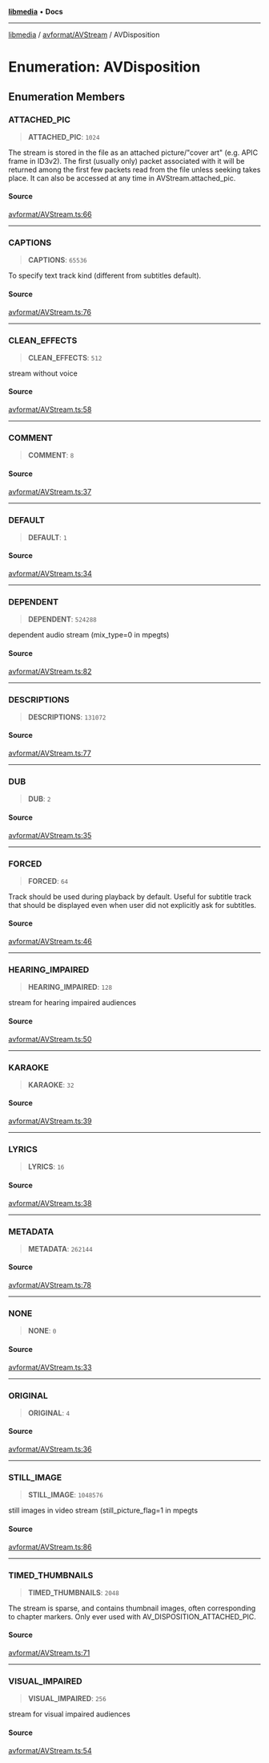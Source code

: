 [**libmedia**](../../../README.md) • **Docs**

***

[libmedia](../../../README.md) / [avformat/AVStream](../README.md) / AVDisposition

# Enumeration: AVDisposition

## Enumeration Members

### ATTACHED\_PIC

> **ATTACHED\_PIC**: `1024`

The stream is stored in the file as an attached picture/"cover art" (e.g.
APIC frame in ID3v2). The first (usually only) packet associated with it
will be returned among the first few packets read from the file unless
seeking takes place. It can also be accessed at any time in
AVStream.attached_pic.

#### Source

[avformat/AVStream.ts:66](https://github.com/zhaohappy/libmedia/blob/87bf8029d8be58d5035a3f4dc7037c25d1ac371b/src/avformat/AVStream.ts#L66)

***

### CAPTIONS

> **CAPTIONS**: `65536`

To specify text track kind (different from subtitles default).

#### Source

[avformat/AVStream.ts:76](https://github.com/zhaohappy/libmedia/blob/87bf8029d8be58d5035a3f4dc7037c25d1ac371b/src/avformat/AVStream.ts#L76)

***

### CLEAN\_EFFECTS

> **CLEAN\_EFFECTS**: `512`

stream without voice

#### Source

[avformat/AVStream.ts:58](https://github.com/zhaohappy/libmedia/blob/87bf8029d8be58d5035a3f4dc7037c25d1ac371b/src/avformat/AVStream.ts#L58)

***

### COMMENT

> **COMMENT**: `8`

#### Source

[avformat/AVStream.ts:37](https://github.com/zhaohappy/libmedia/blob/87bf8029d8be58d5035a3f4dc7037c25d1ac371b/src/avformat/AVStream.ts#L37)

***

### DEFAULT

> **DEFAULT**: `1`

#### Source

[avformat/AVStream.ts:34](https://github.com/zhaohappy/libmedia/blob/87bf8029d8be58d5035a3f4dc7037c25d1ac371b/src/avformat/AVStream.ts#L34)

***

### DEPENDENT

> **DEPENDENT**: `524288`

dependent audio stream (mix_type=0 in mpegts)

#### Source

[avformat/AVStream.ts:82](https://github.com/zhaohappy/libmedia/blob/87bf8029d8be58d5035a3f4dc7037c25d1ac371b/src/avformat/AVStream.ts#L82)

***

### DESCRIPTIONS

> **DESCRIPTIONS**: `131072`

#### Source

[avformat/AVStream.ts:77](https://github.com/zhaohappy/libmedia/blob/87bf8029d8be58d5035a3f4dc7037c25d1ac371b/src/avformat/AVStream.ts#L77)

***

### DUB

> **DUB**: `2`

#### Source

[avformat/AVStream.ts:35](https://github.com/zhaohappy/libmedia/blob/87bf8029d8be58d5035a3f4dc7037c25d1ac371b/src/avformat/AVStream.ts#L35)

***

### FORCED

> **FORCED**: `64`

Track should be used during playback by default.
Useful for subtitle track that should be displayed
even when user did not explicitly ask for subtitles.

#### Source

[avformat/AVStream.ts:46](https://github.com/zhaohappy/libmedia/blob/87bf8029d8be58d5035a3f4dc7037c25d1ac371b/src/avformat/AVStream.ts#L46)

***

### HEARING\_IMPAIRED

> **HEARING\_IMPAIRED**: `128`

stream for hearing impaired audiences

#### Source

[avformat/AVStream.ts:50](https://github.com/zhaohappy/libmedia/blob/87bf8029d8be58d5035a3f4dc7037c25d1ac371b/src/avformat/AVStream.ts#L50)

***

### KARAOKE

> **KARAOKE**: `32`

#### Source

[avformat/AVStream.ts:39](https://github.com/zhaohappy/libmedia/blob/87bf8029d8be58d5035a3f4dc7037c25d1ac371b/src/avformat/AVStream.ts#L39)

***

### LYRICS

> **LYRICS**: `16`

#### Source

[avformat/AVStream.ts:38](https://github.com/zhaohappy/libmedia/blob/87bf8029d8be58d5035a3f4dc7037c25d1ac371b/src/avformat/AVStream.ts#L38)

***

### METADATA

> **METADATA**: `262144`

#### Source

[avformat/AVStream.ts:78](https://github.com/zhaohappy/libmedia/blob/87bf8029d8be58d5035a3f4dc7037c25d1ac371b/src/avformat/AVStream.ts#L78)

***

### NONE

> **NONE**: `0`

#### Source

[avformat/AVStream.ts:33](https://github.com/zhaohappy/libmedia/blob/87bf8029d8be58d5035a3f4dc7037c25d1ac371b/src/avformat/AVStream.ts#L33)

***

### ORIGINAL

> **ORIGINAL**: `4`

#### Source

[avformat/AVStream.ts:36](https://github.com/zhaohappy/libmedia/blob/87bf8029d8be58d5035a3f4dc7037c25d1ac371b/src/avformat/AVStream.ts#L36)

***

### STILL\_IMAGE

> **STILL\_IMAGE**: `1048576`

still images in video stream (still_picture_flag=1 in mpegts

#### Source

[avformat/AVStream.ts:86](https://github.com/zhaohappy/libmedia/blob/87bf8029d8be58d5035a3f4dc7037c25d1ac371b/src/avformat/AVStream.ts#L86)

***

### TIMED\_THUMBNAILS

> **TIMED\_THUMBNAILS**: `2048`

The stream is sparse, and contains thumbnail images, often corresponding
to chapter markers. Only ever used with AV_DISPOSITION_ATTACHED_PIC.

#### Source

[avformat/AVStream.ts:71](https://github.com/zhaohappy/libmedia/blob/87bf8029d8be58d5035a3f4dc7037c25d1ac371b/src/avformat/AVStream.ts#L71)

***

### VISUAL\_IMPAIRED

> **VISUAL\_IMPAIRED**: `256`

stream for visual impaired audiences

#### Source

[avformat/AVStream.ts:54](https://github.com/zhaohappy/libmedia/blob/87bf8029d8be58d5035a3f4dc7037c25d1ac371b/src/avformat/AVStream.ts#L54)
